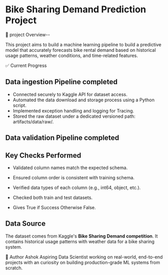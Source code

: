 # Bike Sharing Demand Prediction Project

📌 project Overview--

This project aims to build a machine learning pipeline to  build a predictive model that accurately forecasts bike rental demand based on historical usage patterns, weather conditions, and time-related features.

✅ Current Progress

## Data ingestion Pipeline completed

- Connected securely to Kaggle API for dataset access.
- Automated the data download and storage process using a Python script.
- Implemented  exception handling and logging for Tracing.
- Stored the raw dataset under a dedicated versioned path: artifacts/data/raw/.

## Data validation Pipeline completed

## **Key Checks Performed**

- Validated column names match the expected schema.

- Ensured column order is consistent with training schema.

- Verified data types of each column (e.g., int64, object, etc.).

- Checked both train and test datasets.

- Gives True if Success Otherwise False.

## Data Source

The dataset comes from Kaggle's **Bike Sharing Demand competition**. It contains historical usage patterns with weather data for a bike sharing system.

👤 Author
Ashok
Aspiring Data Scientist working on real-world, end-to-end projects with an curiosity on building production-grade ML systems from scratch.
